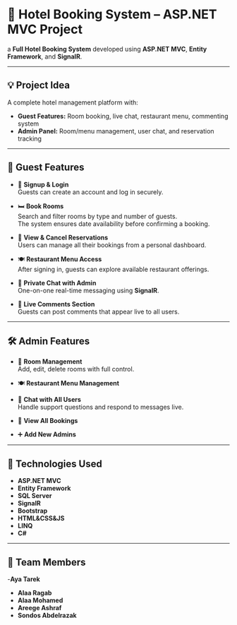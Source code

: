 # 🏨 Hotel Booking System – ASP.NET MVC Project

a **Full Hotel Booking System** developed using **ASP.NET MVC**, **Entity Framework**, and **SignalR**.

---

## 💡 Project Idea

A complete hotel management platform with:

- **Guest Features:** Room booking, live chat, restaurant menu, commenting system
- **Admin Panel:** Room/menu management, user chat, and reservation tracking

---

## 👥 Guest Features

- 📝 **Signup & Login**  
  Guests can create an account and log in securely.

- 🛏️ **Book Rooms**  
  Search and filter rooms by type and number of guests.  
  The system ensures date availability before confirming a booking.

- 📆 **View & Cancel Reservations**  
  Users can manage all their bookings from a personal dashboard.

- 🍽️ **Restaurant Menu Access**  
  After signing in, guests can explore available restaurant offerings.

- 💬 **Private Chat with Admin**  
  One-on-one real-time messaging using **SignalR**.

- 💭 **Live Comments Section**  
  Guests can post comments that appear live to all users.

---

## 🛠️ Admin Features

- 🏨 **Room Management**  
  Add, edit, delete rooms with full control.

- 🍽️ **Restaurant Menu Management**

- 👥 **Chat with All Users**  
  Handle support questions and respond to messages live.

- 📖 **View All Bookings**

- ➕ **Add New Admins**

---

## 🧰 Technologies Used

- **ASP.NET MVC**
- **Entity Framework**
- **SQL Server**
- **SignalR**
- **Bootstrap**
- **HTML&CSS&JS**
- **LINQ**
- **C#**

---

## 🤝 Team Members
-**Aya Tarek**
- **Alaa Ragab**
- **Alaa Mohamed**
- **Areege Ashraf**
- **Sondos Abdelrazak**

